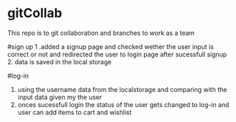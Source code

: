 # gitCollab
This repo is to git collaboration and branches to work as a team


#sign up
1 .added a signup page and checked wether the user input is correct or not and redirected the user to login page after sucessfull signup 
2. data is saved in the local storage 

#log-in 
1. using the username data from the localstorage and comparing with the input data given my the user
2. onces sucessfull login the status of the user gets changed to log-in and user can add items to cart and wishlist

